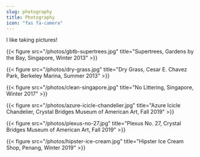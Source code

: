 ```yaml
---
slug: photography
title: Photography
icon: "fas fa-camera"
---
```


I like taking pictures!

{{< figure src="/photos/gbtb-supertrees.jpg" title="Supertrees, Gardens by the Bay, Singapore, Winter 2013" >}}

{{< figure src="/photos/dry-grass.jpg" title="Dry Grass, Cesar E. Chavez Park, Berkeley Marina, Summer 2013" >}}

{{< figure src="/photos/clean-singapore.jpg" title="No Littering, Singapore, Winter 2017" >}}

{{< figure src="/photos/azure-icicle-chandelier.jpg" title="Azure Icicle Chandelier, Crystal Bridges Museum of American Art, Fall 2019" >}}

{{< figure src="/photos/plexus-no-27.jpg" title="Plexus No. 27, Crystal Bridges Museum of American Art, Fall 2019" >}}

{{< figure src="/photos/hipster-ice-cream.jpg" title="Hipster Ice Cream Shop, Penang, Winter 2019" >}}
